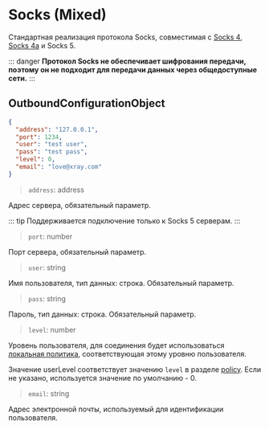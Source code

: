 # Socks (Mixed)

Стандартная реализация протокола Socks, совместимая с
[Socks 4](http://ftp.icm.edu.pl/packages/socks/socks4/SOCKS4.protocol),
[Socks 4a](https://ftp.icm.edu.pl/packages/socks/socks4/SOCKS4A.protocol) и
Socks 5.

::: danger **Протокол Socks не обеспечивает шифрования передачи, поэтому он не
подходит для передачи данных через общедоступные сети.** :::

## OutboundConfigurationObject

```json
{
  "address": "127.0.0.1",
  "port": 1234,
  "user": "test user",
  "pass": "test pass",
  "level": 0,
  "email": "love@xray.com"
}
```

> `address`: address

Адрес сервера, обязательный параметр.

::: tip Поддерживается подключение только к Socks 5 серверам. :::

> `port`: number

Порт сервера, обязательный параметр.

> `user`: string

Имя пользователя, тип данных: строка. Обязательный параметр.

> `pass`: string

Пароль, тип данных: строка. Обязательный параметр.

> `level`: number

Уровень пользователя, для соединения будет использоваться
[локальная политика](../policy.md#levelpolicyobject), соответствующая этому
уровню пользователя.

Значение userLevel соответствует значению `level` в разделе
[policy](../policy.md#policyobject). Если не указано, используется значение по
умолчанию - 0.

> `email`: string

Адрес электронной почты, используемый для идентификации пользователя.
